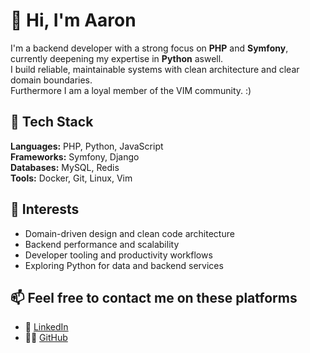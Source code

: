 # 👋 Hi, I'm Aaron

I'm a backend developer with a strong focus on **PHP** and **Symfony**, currently deepening my expertise in **Python** aswell.  
I build reliable, maintainable systems with clean architecture and clear domain boundaries.  
Furthermore I am a loyal member of the VIM community. :)

## 🧰 Tech Stack
**Languages:** PHP, Python, JavaScript  
**Frameworks:** Symfony, Django  
**Databases:** MySQL, Redis  
**Tools:** Docker, Git, Linux, Vim  

## 🧠 Interests
- Domain-driven design and clean code architecture  
- Backend performance and scalability  
- Developer tooling and productivity workflows  
- Exploring Python for data and backend services  

## 📫 Feel free to contact me on these platforms
- 💼 [LinkedIn](https://linkedin.com/in/aaron-pascal-sayar-7a02211a6)  
- 🧑‍💻 [GitHub](https://github.com/asayar03)

<!--
**asayar03/asayar03** is a ✨ _special_ ✨ repository because its `README.md` (this file) appears on your GitHub profile.

Here are some ideas to get you started:

- 🔭 I’m currently working on ...
- 🌱 I’m currently learning ...
- 👯 I’m looking to collaborate on ...
- 🤔 I’m looking for help with ...
- 💬 Ask me about ...
- 📫 How to reach me: ...
- 😄 Pronouns: ...
- ⚡ Fun fact: ...
-->
